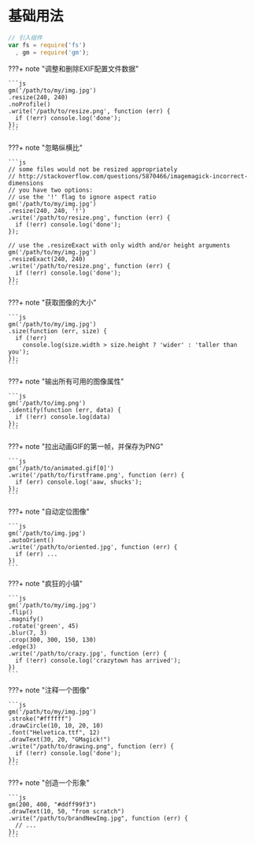 # 基础用法

```js
// 引入组件
var fs = require('fs')
  , gm = require('gm');
```

???+ note "调整和删除EXIF配置文件数据"

    ```js
    gm('/path/to/my/img.jpg')
    .resize(240, 240)
    .noProfile()
    .write('/path/to/resize.png', function (err) {
      if (!err) console.log('done');
    });
    ```

???+ note "忽略纵横比"

    ```js
    // some files would not be resized appropriately
    // http://stackoverflow.com/questions/5870466/imagemagick-incorrect-dimensions
    // you have two options:
    // use the '!' flag to ignore aspect ratio
    gm('/path/to/my/img.jpg')
    .resize(240, 240, '!')
    .write('/path/to/resize.png', function (err) {
      if (!err) console.log('done');
    });

    // use the .resizeExact with only width and/or height arguments
    gm('/path/to/my/img.jpg')
    .resizeExact(240, 240)
    .write('/path/to/resize.png', function (err) {
      if (!err) console.log('done');
    });
    ```

???+ note "获取图像的大小"

    ```js
    gm('/path/to/my/img.jpg')
    .size(function (err, size) {
      if (!err)
        console.log(size.width > size.height ? 'wider' : 'taller than you');
    });
    ```

???+ note "输出所有可用的图像属性"

    ```js
    gm('/path/to/img.png')
    .identify(function (err, data) {
      if (!err) console.log(data)
    });
    ```

???+ note "拉出动画GIF的第一帧，并保存为PNG"

    ```js
    gm('/path/to/animated.gif[0]')
    .write('/path/to/firstframe.png', function (err) {
      if (err) console.log('aaw, shucks');
    });
    ```

???+ note "自动定位图像"

    ```js
    gm('/path/to/img.jpg')
    .autoOrient()
    .write('/path/to/oriented.jpg', function (err) {
      if (err) ...
    })
    ```

???+ note "疯狂的小镇"

    ```js
    gm('/path/to/my/img.jpg')
    .flip()
    .magnify()
    .rotate('green', 45)
    .blur(7, 3)
    .crop(300, 300, 150, 130)
    .edge(3)
    .write('/path/to/crazy.jpg', function (err) {
      if (!err) console.log('crazytown has arrived');
    })
    ```

???+ note "注释一个图像"

    ```js
    gm('/path/to/my/img.jpg')
    .stroke("#ffffff")
    .drawCircle(10, 10, 20, 10)
    .font("Helvetica.ttf", 12)
    .drawText(30, 20, "GMagick!")
    .write("/path/to/drawing.png", function (err) {
      if (!err) console.log('done');
    });
    ```

???+ note "创造一个形象"

    ```js
    gm(200, 400, "#ddff99f3")
    .drawText(10, 50, "from scratch")
    .write("/path/to/brandNewImg.jpg", function (err) {
      // ...
    });
    ```
